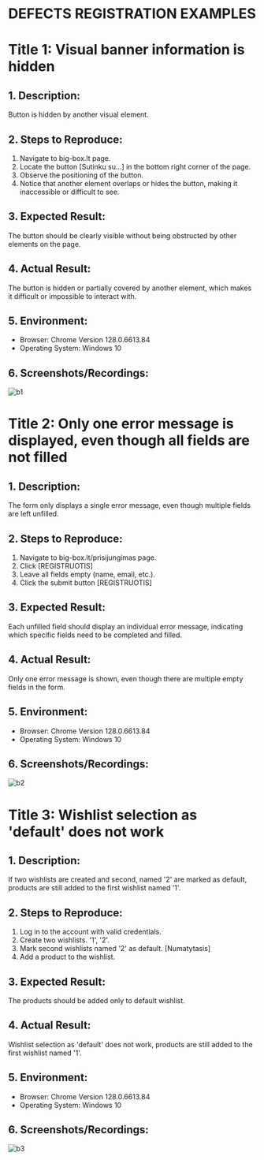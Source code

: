 # DEFECTS REGISTRATION EXAMPLES

# Title 1: Visual banner information is hidden

## 1. Description:
Button is hidden by another visual element.

## 2. Steps to Reproduce:
1. Navigate to big-box.lt page.
2. Locate the button [Sutinku su...] in the bottom right corner of the page.
3. Observe the positioning of the button.
4. Notice that another element overlaps or hides the button, making it inaccessible or difficult to see.

## 3. Expected Result:
The button should be clearly visible without being obstructed by other elements on the page.

## 4. Actual Result:
The button is hidden or partially covered by another element, which makes it difficult or impossible to interact with.

## 5. Environment:
* Browser: Chrome Version 128.0.6613.84
* Operating System: Windows 10

## 6. Screenshots/Recordings:
![b1](https://github.com/user-attachments/assets/ef771a01-28b7-4b33-be0d-d4c955e846bd)

# Title 2: Only one error message is displayed, even though all fields are not filled

## 1. Description:
The form only displays a single error message, even though multiple fields are left unfilled.

## 2. Steps to Reproduce:
1. Navigate to big-box.lt/prisijungimas page.
2. Click [REGISTRUOTIS]
3. Leave all fields empty (name, email, etc.).
4. Click the submit button [REGISTRUOTIS]

## 3. Expected Result:
Each unfilled field should display an individual error message, indicating which specific fields need to be completed and filled.

## 4. Actual Result:
Only one error message is shown, even though there are multiple empty fields in the form.

## 5. Environment:
* Browser: Chrome Version 128.0.6613.84
* Operating System: Windows 10

## 6. Screenshots/Recordings:
![b2](https://github.com/user-attachments/assets/ef974c41-65ed-48d7-bcf4-6e296df40c44)

# Title 3: Wishlist selection as 'default' does not work

## 1. Description:
If two wishlists are created and second, named '2' are marked as default, products are still added to the first wishlist named '1'.

## 2. Steps to Reproduce:
1. Log in to the account with valid credentials.
2. Create two wishlists. '1', '2'.
2. Mark second wishlists named '2' as default. [Numatytasis]
3. Add a product to the wishlist.

## 3. Expected Result:
The products should be added only to default wishlist.

## 4. Actual Result:
Wishlist selection as 'default' does not work, products are still added to the first wishlist named '1'.

## 5. Environment:
* Browser: Chrome Version 128.0.6613.84
* Operating System: Windows 10

## 6. Screenshots/Recordings:
![b3](https://github.com/user-attachments/assets/a2d0cf8d-7682-4c6e-ae3d-d5e1100ab230)

